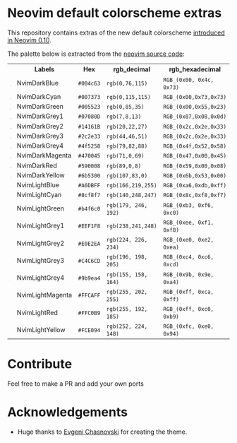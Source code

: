 # Neovim default colorscheme extras

This repository contains extras of the new default colorscheme [introduced in Neovim 0.10](https://gpanders.com/blog/whats-new-in-neovim-0.10/#defaults).

The palette below is extracted from the [neovim source code](https://github.com/neovim/neovim/blob/41fb98d6fab5aa02ef370d1b2b283b078517ffa4/src/nvim/highlight_group.c#L2888):

<table>
	<tr>
		<th></th>
		<th>Labels</th>
		<th>Hex</th>
		<th>rgb_decimal</th>
		<th>rgb_hexadecimal</th>
	</tr>
	<tr>
		<td><img src="assets/palette/circles/NvimDarkBlue.png" width="23"/></td>
		<td>NvimDarkBlue</td>
		<td><code>#004c63</code></td>
		<td><code>rgb(0,76,115)</code></td>
		<td><code>RGB_(0x00, 0x4c, 0x73)</code></td>
	</tr>
	<tr>
		<td><img src="assets/palette/circles/NvimDarkCyan.png" width="23"/></td>
		<td>NvimDarkCyan</td>
		<td><code>#007373</code></td>
		<td><code>rgb(0,115,115)</code></td>
		<td><code>RGB_(0x00,0x73,0x73)</code></td>
	</tr>
	<tr>
		<td><img src="assets/palette/circles/NvimDarkGreen.png" width="23"/></td>
		<td>NvimDarkGreen</td>
		<td><code>#005523</code></td>
		<td><code>rgb(0,85,35)</code></td>
		<td><code>RGB_(0x00,0x55,0x23)</code></td>
	</tr>
	<tr>
		<td><img src="assets/palette/circles/NvimDarkGrey1.png" width="23"/></td>
		<td>NvimDarkGrey1</td>
		<td><code>#07080D</code></td>
		<td><code>rgb(7,8,13)</code></td>
		<td><code>RGB_(0x07,0x08,0x0d)</code></td>
	</tr>
	<tr>
		<td><img src="assets/palette/circles/NvimDarkGrey2.png" width="23"/></td>
		<td>NvimDarkGrey2</td>
		<td><code>#14161B</code></td>
		<td><code>rgb(20,22,27)</code></td>
		<td><code>RGB_(0x2c,0x2e,0x33)</code></td>
	</tr>
	<tr>
		<td><img src="assets/palette/circles/NvimDarkGrey3.png" width="23"/></td>
		<td>NvimDarkGrey3</td>
		<td><code>#2c2e33</code></td>
		<td><code>rgb(44,46,51)</code></td>
		<td><code>RGB_(0x2c,0x2e,0x33)</code></td>
	</tr>
	<tr>
		<td><img src="assets/palette/circles/NvimDarkGrey4.png" width="23"/></td>
		<td>NvimDarkGrey4</td>
		<td><code>#4f5258</code></td>
		<td><code>rgb(79,82,88)</code></td>
		<td><code>RGB_(0x4f,0x52,0x58)</code></td>
	</tr>
	<tr>
		<td><img src="assets/palette/circles/NvimDarkMagenta.png" width="23"/></td>
		<td>NvimDarkMagenta</td>
		<td><code>#470045</code></td>
		<td><code>rgb(71,0,69)</code></td>
		<td><code>RGB_(0x47,0x00,0x45)</code></td>
	</tr>
	<tr>
		<td><img src="assets/palette/circles/NvimDarkRed.png" width="23"/></td>
		<td>NvimDarkRed</td>
		<td><code>#590008</code></td>
		<td><code>rgb(89,0,8)</code></td>
		<td><code>RGB_(0x59,0x00,0x08)</code></td>
	</tr>
	<tr>
		<td><img src="assets/palette/circles/NvimDarkYellow.png" width="23"/></td>
		<td>NvimDarkYellow</td>
		<td><code>#6b5300</code></td>
		<td><code>rgb(107,83,0)</code></td>
		<td><code>RGB_(0x6b,0x53,0x00)</code></td>
	</tr>
	<tr>
		<td><img src="assets/palette/circles/NvimLightBlue.png" width="23"/></td>
		<td>NvimLightBlue</td>
		<td><code>#A6DBFF</code></td>
		<td><code>rgb(166,219,255)</code></td>
		<td><code>RGB_(0xa6,0xdb,0xff)</code></td>
	</tr>
	<tr>
		<td><img src="assets/palette/circles/NvimLightCyan.png" width="23"/></td>
		<td>NvimLightCyan</td>
		<td><code>#8cf8f7</code></td>
		<td><code>rgb(140,248,247)</code></td>
		<td><code>RGB_(0x8c,0xf8,0xf7)</code></td>
	</tr>
	<tr>
		<td><img src="assets/palette/circles/NvimLightGreen.png" width="23"/></td>
		<td>NvimLightGreen</td>
		<td><code>#b4f6c0</code></td>
		<td><code>rgb(179, 246, 192)</code></td>
		<td><code>RGB_(0xb3, 0xf6, 0xc0)</code></td>
	</tr>
	<tr>
		<td><img src="assets/palette/circles/NvimLightGrey1.png" width="23"/></td>
		<td>NvimLightGrey1</td>
		<td><code>#EEF1F8</code></td>
		<td><code>rgb(238,241,248)</code></td>
		<td><code>RGB_(0xee, 0xf1, 0xf8)</code></td>
	</tr>
	<tr>
		<td><img src="assets/palette/circles/NvimLightGrey2.png" width="23"/></td>
		<td>NvimLightGrey2</td>
		<td><code>#E0E2EA</code></td>
		<td><code>rgb(224, 226, 234)</code></td>
		<td><code>RGB_(0xe0, 0xe2, 0xea)</code></td>
	</tr>
	<tr>
		<td><img src="assets/palette/circles/NvimLightGrey3.png" width="23"/></td>
		<td>NvimLightGrey3</td>
		<td><code>#C4C6CD</code></td>
		<td><code>rgb(196, 198, 205)</code></td>
		<td><code>RGB_(0xc4, 0xc6, 0xcd)</code></td>
	</tr>
	<tr>
		<td><img src="assets/palette/circles/NvimLightGrey4.png" width="23"/></td>
		<td>NvimLightGrey4</td>
		<td><code>#9b9ea4</code></td>
		<td><code>rgb(155, 158, 164)</code></td>
		<td><code>RGB_(0x9b, 0x9e, 0xa4)</code></td>
	</tr>
	<tr>
		<td><img src="assets/palette/circles/NvimLightMagenta.png" width="23"/></td>
		<td>NvimLightMagenta</td>
		<td><code>#FFCAFF</code></td>
		<td><code>rgb(255, 202, 255)</code></td>
		<td><code>RGB_(0xff, 0xca, 0xff)</code></td>
	</tr>
	<tr>
		<td><img src="assets/palette/circles/NvimLightRed.png" width="23"/></td>
		<td>NvimLightRed</td>
		<td><code>#FFC0B9</code></td>
		<td><code>rgb(255, 192, 185)</code></td>
		<td><code>RGB_(0xff, 0xc0, 0xb9)</code></td>
	</tr>
	<tr>
		<td><img src="assets/palette/circles/NvimLightYellow.png" width="23"/></td>
		<td>NvimLightYellow</td>
		<td><code>#FCE094</code></td>
		<td><code>rgb(252, 224, 148)</code></td>
		<td><code>RGB_(0xfc, 0xe0, 0x94)</code></td>
	</tr>
</table>

# Contribute

Feel free to make a PR and add your own ports

# Acknowledgements

- Huge thanks to [Evgeni Chasnovski](https://github.com/echasnovski) for creating the theme.
